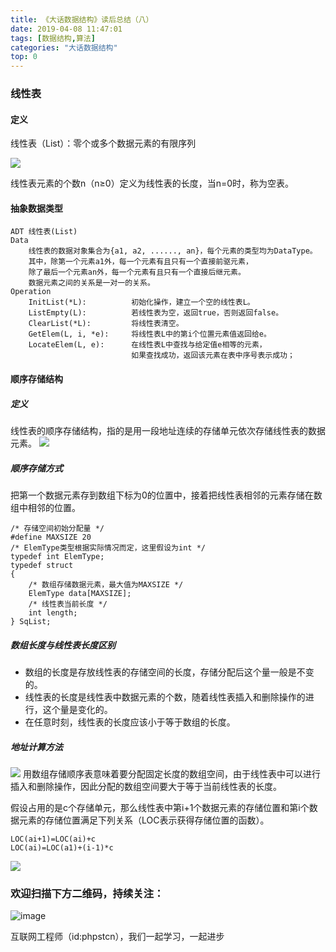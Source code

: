 ```yaml
---
title: 《大话数据结构》读后总结（八）
date: 2019-04-08 11:47:01
tags: [数据结构,算法]
categories: "大话数据结构"
top: 0
---
```

### 线性表
#### 定义
线性表（List）：零个或多个数据元素的有限序列

![](https://user-gold-cdn.xitu.io/2019/4/4/169e7aad4b5c0020?w=1152&h=139&f=jpeg&s=16274)

线性表元素的个数n（n≥0）定义为线性表的长度，当n=0时，称为空表。
#### 抽象数据类型
```
ADT 线性表(List)
Data
    线性表的数据对象集合为{a1, a2, ......, an}，每个元素的类型均为DataType。
    其中，除第一个元素a1外，每一个元素有且只有一个直接前驱元素，
    除了最后一个元素an外，每一个元素有且只有一个直接后继元素。
    数据元素之间的关系是一对一的关系。
Operation
    InitList(*L):          初始化操作，建立一个空的线性表L。
    ListEmpty(L):          若线性表为空，返回true，否则返回false。
    ClearList(*L):         将线性表清空。
    GetElem(L, i, *e):     将线性表L中的第i个位置元素值返回给e。
    LocateElem(L, e):      在线性表L中查找与给定值e相等的元素，
                           如果查找成功，返回该元素在表中序号表示成功；
```

#### 顺序存储结构
##### 定义
线性表的顺序存储结构，指的是用一段地址连续的存储单元依次存储线性表的数据元素。
![](https://user-gold-cdn.xitu.io/2019/4/4/169e7aad4b5c0020?w=1152&h=139&f=jpeg&s=16274)
##### 顺序存储方式
把第一个数据元素存到数组下标为0的位置中，接着把线性表相邻的元素存储在数组中相邻的位置。
```
/* 存储空间初始分配量 */
#define MAXSIZE 20             
/* ElemType类型根据实际情况而定，这里假设为int */
typedef int ElemType;          
typedef struct
{
    /* 数组存储数据元素，最大值为MAXSIZE */
    ElemType data[MAXSIZE];    
    /* 线性表当前长度 */
    int length;                
} SqList;
```
##### 数组长度与线性表长度区别
- 数组的长度是存放线性表的存储空间的长度，存储分配后这个量一般是不变的。
- 线性表的长度是线性表中数据元素的个数，随着线性表插入和删除操作的进行，这个量是变化的。
- 在任意时刻，线性表的长度应该小于等于数组的长度。

##### 地址计算方法
![](https://user-gold-cdn.xitu.io/2019/4/4/169e7b1b3292f464?w=1152&h=333&f=jpeg&s=26703)
用数组存储顺序表意味着要分配固定长度的数组空间，由于线性表中可以进行插入和删除操作，因此分配的数组空间要大于等于当前线性表的长度。

假设占用的是c个存储单元，那么线性表中第i+1个数据元素的存储位置和第i个数据元素的存储位置满足下列关系（LOC表示获得存储位置的函数）。
```
LOC(ai+1)=LOC(ai)+c
LOC(ai)=LOC(a1)+(i-1)*c
```
![](https://user-gold-cdn.xitu.io/2019/4/4/169e7b5d467f2ddc?w=1152&h=274&f=jpeg&s=20502)

### 欢迎扫描下方二维码，持续关注：
![image](https://user-gold-cdn.xitu.io/2019/3/21/1699eba93eba8faa?w=258&h=258&f=jpeg&s=16510)

互联网工程师（id:phpstcn），我们一起学习，一起进步
